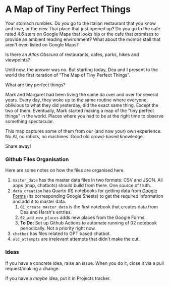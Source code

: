 # A Map of Tiny Perfect Things

Your stomach rumbles. Do you go to the Italian restaurant that you know and love, or the new Thai place that just opened up? Do you go to the cafe rated 4.6 stars on Google Maps that looks hip or the cafe that promises to provide an ambient reading environment? What about the momos stall that aren't even listed on Google Maps?

Is there an *Atlas Obscura* of restaurants, cafes, parks, hikes and viewpoints?

Until now, the answer was no. But starting today, Dea and I present to the world the first iteration of "The Map of Tiny Perfect Things".

What are tiny perfect things?

Mark and Margaret had been living the same da over and over for several years. Every day, they woke up to the same routine where everyone, oblivious to what they did yesterday, did the exact same thing. Except the two of them. Eventually, Mark started making a map of the "tiny perfect things" in the world. Places where you had to be at the right time to observe something spectacular.

This map captures some of them from our (and now your) own experience. No AI, no robots, no machines. Good old crowd-based knowledge.

Share away!

### Github Files Organisation

Here are some notes on how the files are organised here.

1. `master_data` has the master data files in two formats: CSV and JSON. All apps (map, chatbots) should build from there. One source of truth.
2. `data_creation` has Quarto (R) notebooks for getting data from [Google Forms](https://docs.google.com/forms/d/e/1FAIpQLSf3zX9ItXAS6JM4cO9JdrQFSpNtew-AETsG88M7jPOhexa-Dg/viewform) (its corresponding Google Sheets) to get the required information and add it to master data.
   1. `01_create_master_data` is the first notebook that creates data from Dea and Harsh's entries.
   2. `02_add_new_places` adds new places from the Google Forms.
   3. **To Do:** Set up Github Actions to automate running of 02 notebook periodically. Not a priority right now.
3. `chatbot` has files related to GPT based chatbot.
4. `old_attempts` are irrelevant attempts that didn't make the cut. 

### Ideas

If you have a concrete idea, raise an issue. When you do it, close it via a pull request/making a change.

If you have a *maybe* idea, put it in Projects tracker.